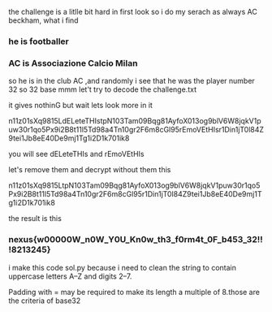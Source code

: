 the challenge is a litlle bit hard in first look so i do my serach as always AC beckham, what i find 

### he is footballer 
### AC is Associazione Calcio Milan

so he is in the club AC ,and randomly i see that he was the player number 32 so 32 base mmm let't try to decode the challenge.txt

it gives nothinG but wait lets look more in it 

n11z01sXq9815LdELeteTHIstpN103Tam09Bqg81AyfoX013og9blV6W8jqkV1puw30r1qo5Px9i2B8t11l5Td98a4Tn10gr2F6m8cGl95rEmoVEtHIsr1Din1jT0l84Z9tei1Jb8eE40De9mj1Tg1i2D1k701ik8

you will see dELeteTHIs and rEmoVEtHIs

let's remove them and decrypt without them this 

n11z01sXq9815LtpN103Tam09Bqg81AyfoX013og9blV6W8jqkV1puw30r1qo5Px9i2B8t11l5Td98a4Tn10gr2F6m8cGl95r1Din1jT0l84Z9tei1Jb8eE40De9mj1Tg1i2D1k701ik8

the result is this 

### nexus{w00000W_n0W_Y0U_Kn0w_th3_f0rm4t_0F_b453_32!!!8213245}

i make this code sol.py because i need to clean the string to contain uppercase letters A–Z and digits 2–7.

Padding with = may be required to make its length a multiple of 8.those are the criteria of base32 


